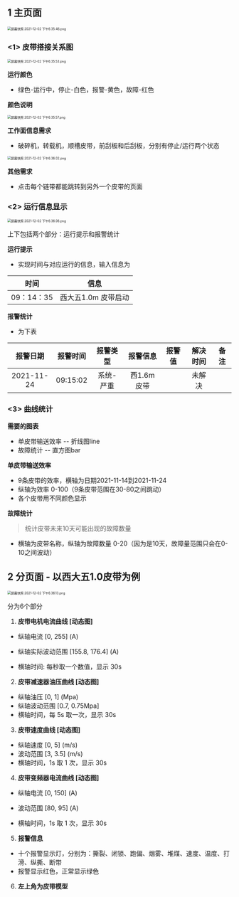 

## 1 主页面

<img src="https://i.loli.net/2021/12/02/bVH8lTE4NpcZRBf.png" alt="屏幕快照 2021-12-02 下午6.35.46.png" style="zoom:50%;" />

### <1>  皮带搭接关系图

<img src="https://i.loli.net/2021/12/02/HfPcl8ELpaVzX1N.png" alt="屏幕快照 2021-12-02 下午6.35.53.png" style="zoom:50%;" />

**运行颜色**

- 绿色-运行中，停止-白色，报警-黄色，故障-红色

**颜色说明**

<img src="https://i.loli.net/2021/12/02/8JioxW62ZNMvstC.png" alt="屏幕快照 2021-12-02 下午6.35.57.png" style="zoom:50%;" />

**工作面信息需求**

- 破碎机，转载机，顺槽皮带，前刮板和后刮板，分别有停止/运行两个状态

<img src="https://i.loli.net/2021/12/02/EK1xcwDnXz6M9Wp.png" alt="屏幕快照 2021-12-02 下午6.36.02.png" style="zoom:50%;" />

**其他需求**

- 点击每个链带都能跳转到另外一个皮带的页面

### <2> 运行信息显示

<img src="https://i.loli.net/2021/12/02/eH3FmIpwXZ7MkrK.png" alt="屏幕快照 2021-12-02 下午6.36.06.png" style="zoom:50%;" />

上下包括两个部分：运行提示和报警统计

**运行提示**

- 实现时间与对应运行的信息，输入信息为

|    时间    |        信息         |
| :--------: | :-----------------: |
| 09：14：35 | 西大五1.0m 皮带启动 |

**报警统计**

- 为下表

|  报警日期  | 报警时间 | 报警类型  |  报警信息  | 报警值 | 解决时间 | 备注 |
| :--------: | :------: | :-------: | :--------: | :----: | :------: | :--: |
| 2021-11-24 | 09:15:02 | 系统-严重 | 西1.6m皮带 |        |  未解决  |      |

### <3> 曲线统计

**需要的图表**

- 单皮带输送效率 -- 折线图line
- 故障统计 -- 直方图bar

**单皮带输送效率**

- 9条皮带的效率，横轴为日期2021-11-14到2021-11-24
- 纵轴为效率 0-100（9条皮带范围在30-80之间跳动）
- 各个皮带用不同颜色显示

**故障统计**

> 统计皮带未来10天可能出现的故障数量

- 横轴为皮带名称，纵轴为故障数量 0-20（因为是10天，故障量范围只会在0-10之间波动）



## 2 分页面 - 以西大五1.0皮带为例

<img src="https://i.loli.net/2021/12/02/iBPdvF2j9RhxN3G.png" alt="屏幕快照 2021-12-02 下午6.36.13.png" style="zoom:50%;" />

分为6个部分

1. **皮带电机电流曲线 [动态图]**

- 纵轴电流 [0, 255] (A)

- 纵轴实际波动范围 [155.8, 176.4] (A)
- 横轴时间: 每秒取一个数值，显示 30s

2. **皮带减速器油压曲线 [动态图]**

- 纵轴油压 [0, 1] (Mpa)
- 纵轴波动范围 [0.7, 0.75Mpa]
- 横轴时间，每 5s 取一次，显示 30s

3. **皮带速度曲线 [动态图]**

- 纵轴速度 [0, 5] (m/s)
- 波动范围 [3, 3.5] (m/s)
- 横轴时间，1s 取 1 次，显示 30s

4. **皮带变频器电流曲线 [动态图]**

- 纵轴电流 [0, 150] (A)

- 波动范围 [80, 95] (A)
- 横轴时间，1s 取 1 次，显示 30s

5. **报警信息**

- 十个报警显示灯，分别为：撕裂、闭锁、跑偏、烟雾、堆煤、速度、温度、打滑、纵撕、断带
- 报警显示红色，正常显示绿色

6. **左上角为皮带模型**



